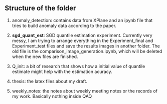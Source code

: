 ## Structure of the folder

1. anomaly_detection: contains data from XPlane and an ipynb file that tries to build anomaly data according to the paper.

2. **sgd_quant_est**: SGD quantile estimation experiment. Currently very messy, I am trying to arrange everything in the Experiment_final and Experiment_test files and save the results images in another folder. The old file is the comparison_image_generation.ipynb, which will be deleted when the new files are finished.

3. Q_init: a bit of research that shows how a initial value of quantile estimate might help with the estimation acuracy.

4. thesis: the latex files about my draft.

5. weekly_notes: the notes about weekly meeting notes or the records of my work. Basically nothing inside QAQ